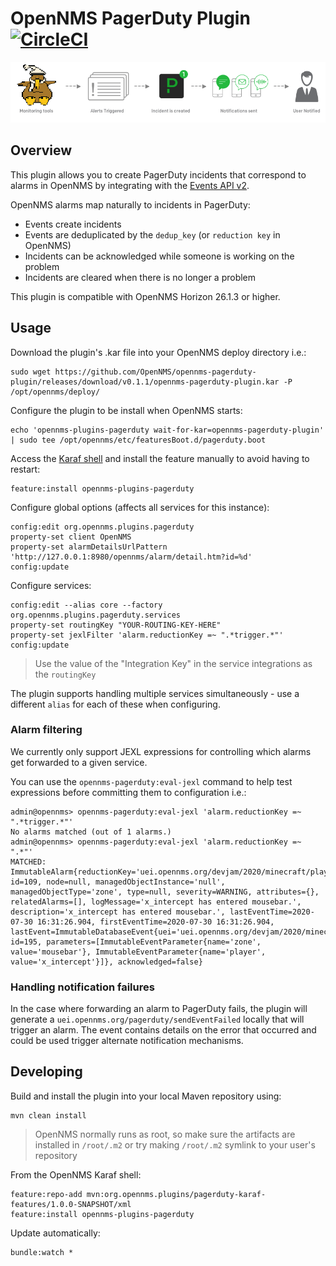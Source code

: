 # OpenNMS PagerDuty Plugin [![CircleCI](https://circleci.com/gh/OpenNMS/opennms-pagerduty-plugin.svg?style=svg)](https://circleci.com/gh/OpenNMS/opennms-pagerduty-plugin)


![arch](assets/pd-alerts.png "PagerDuty Integration")

## Overview

This plugin allows you to create PagerDuty incidents that correspond to alarms in OpenNMS by integrating with the [Events API v2](https://developer.pagerduty.com/docs/events-api-v2/overview/).

OpenNMS alarms map naturally to incidents in PagerDuty:
* Events create incidents
* Events are deduplicated by the `dedup_key` (or `reduction key` in OpenNMS)
* Incidents can be acknowledged while someone is working on the problem
* Incidents are cleared when there is no longer a problem

This plugin is compatible with OpenNMS Horizon 26.1.3 or higher.

## Usage

Download the plugin's .kar file into your OpenNMS deploy directory i.e.:
```
sudo wget https://github.com/OpenNMS/opennms-pagerduty-plugin/releases/download/v0.1.1/opennms-pagerduty-plugin.kar -P /opt/opennms/deploy/
```

Configure the plugin to be install when OpenNMS starts:
```
echo 'opennms-plugins-pagerduty wait-for-kar=opennms-pagerduty-plugin' | sudo tee /opt/opennms/etc/featuresBoot.d/pagerduty.boot
```

Access the [Karaf shell](https://opennms.discourse.group/t/karaf-cli-cheat-sheet/149) and install the feature manually to avoid having to restart:
```
feature:install opennms-plugins-pagerduty
``` 

Configure global options (affects all services for this instance):
```
config:edit org.opennms.plugins.pagerduty
property-set client OpenNMS
property-set alarmDetailsUrlPattern 'http://127.0.0.1:8980/opennms/alarm/detail.htm?id=%d'
config:update
```

Configure services:
```
config:edit --alias core --factory org.opennms.plugins.pagerduty.services
property-set routingKey "YOUR-ROUTING-KEY-HERE"
property-set jexlFilter 'alarm.reductionKey =~ ".*trigger.*"'
config:update
```

> Use the value of the "Integration Key" in the service integrations as the `routingKey`

The plugin supports handling multiple services simultaneously - use a different `alias` for each of these when configuring.

### Alarm filtering

We currently only support JEXL expressions for controlling which alarms get forwarded to a given service.

You can use the `opennms-pagerduty:eval-jexl` command to help test expressions before committing them to configuration i.e.:
```
admin@opennms> opennms-pagerduty:eval-jexl 'alarm.reductionKey =~ ".*trigger.*"'
No alarms matched (out of 1 alarms.)
admin@opennms> opennms-pagerduty:eval-jexl 'alarm.reductionKey =~ ".*"'
MATCHED: ImmutableAlarm{reductionKey='uei.opennms.org/devjam/2020/minecraft/playerEnteredZone:mousebar:x_intercept', id=109, node=null, managedObjectInstance='null', managedObjectType='zone', type=null, severity=WARNING, attributes={}, relatedAlarms=[], logMessage='x_intercept has entered mousebar.', description='x_intercept has entered mousebar.', lastEventTime=2020-07-30 16:31:26.904, firstEventTime=2020-07-30 16:31:26.904, lastEvent=ImmutableDatabaseEvent{uei='uei.opennms.org/devjam/2020/minecraft/playerEnteredZone', id=195, parameters=[ImmutableEventParameter{name='zone', value='mousebar'}, ImmutableEventParameter{name='player', value='x_intercept'}]}, acknowledged=false}
```

### Handling notification failures

In the case where forwarding an alarm to PagerDuty fails, the plugin will generate a `uei.opennms.org/pagerduty/sendEventFailed` locally that will trigger an alarm.
The event contains details on the error that occurred and could be used trigger alternate notification mechanisms.

## Developing

Build and install the plugin into your local Maven repository using:
```
mvn clean install
```

> OpenNMS normally runs as root, so make sure the artifacts are installed in `/root/.m2` or try making `/root/.m2` symlink to your user's repository

From the OpenNMS Karaf shell:
```
feature:repo-add mvn:org.opennms.plugins/pagerduty-karaf-features/1.0.0-SNAPSHOT/xml
feature:install opennms-plugins-pagerduty
```

Update automatically:
```
bundle:watch *
```
